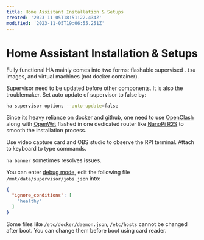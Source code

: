 ```yaml
---
title: Home Assistant Installation & Setups
created: '2023-11-05T18:51:22.434Z'
modified: '2023-11-05T19:06:55.251Z'
---
```


# Home Assistant Installation & Setups

Fully functional HA mainly comes into two forms: flashable supervised `.iso` images, and virtual machines (not docker container).

Supervisor need to be updated before other components. It is also the troublemaker. Set auto update of supervisor to false by:

```bash
ha supervisor options --auto-update=false
```

Since its heavy reliance on docker and github, one need to use [OpenClash](https://github.com/vernesong/OpenClash) along with [OpenWrt]() flashed in one dedicated router like [NanoPi R2S]() to smooth the installation process.

Use video capture card and OBS studio to observe the RPI terminal. Attach to keyboard to type commands.

`ha banner` sometimes resolves issues.

You can enter [debug mode](https://developers.home-assistant.io/docs/operating-system/debugging/), edit the following file `/mnt/data/supervisor/jobs.json` into:

```json
{
  "ignore_conditions": [
    "healthy"
  ]
}
```

Some files like `/etc/docker/daemon.json`, `/etc/hosts` cannot be changed after boot. You can change them before boot using card reader.
